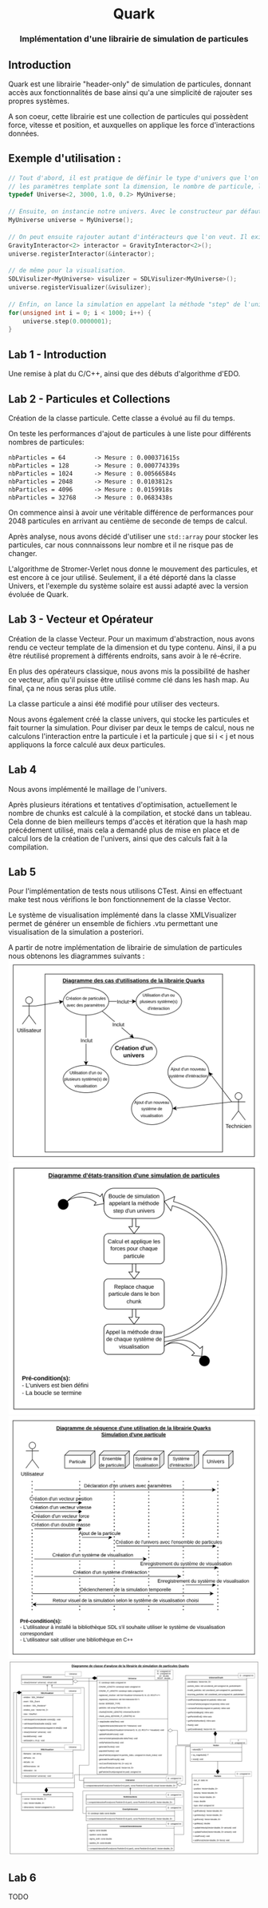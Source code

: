 
# <center>Quark</center>

### <center>Implémentation d'une librairie de simulation de particules</center>

## Introduction

Quark est une librairie "header-only" de simulation de particules, donnant accès aux fonctionnalités de base ainsi qu'a une simplicité de rajouter ses propres systèmes. 

A son coeur, cette librairie est une collection de particules qui possèdent force, vitesse et position, et auxquelles on applique les force d'interactions données.

## Exemple d'utilisation :

```c++
// Tout d'abord, il est pratique de définir le type d'univers que l'on va utiliser, car on peut se retrouver à le ré-écrire plusieurs fois.
// les paramètres template sont la dimension, le nombre de particule, la longueur caractéristique et le rayon de coupe.
typedef Universe<2, 3000, 1.0, 0.2> MyUniverse;

// Ensuite, on instancie notre univers. Avec le constructeur par défaut, il va générer le nombre de particules demandés dans le cube [0, 1]^D .
MyUniverse universe = MyUniverse();

// On peut ensuite rajouter autant d'intéracteurs que l'on veut. Il existe des interacteurs par défaut, mais il est possible de créer ses propres interacteurs.
GravityInteractor<2> interactor = GravityInteractor<2>();
universe.registerInteractor(&interactor);

// de même pour la visualisation.
SDLVisulizer<MyUniverse> visulizer = SDLVisulizer<MyUniverse>();
universe.registerVisualizer(&visulizer);

// Enfin, on lance la simulation en appelant la méthode "step" de l'univers.
for(unsigned int i = 0; i < 1000; i++) {
    universe.step(0.0000001);
}

```

## Lab 1 - Introduction

Une remise à plat du C/C++, ainsi que des débuts d'algorithme d'EDO.

## Lab 2 - Particules et Collections

Création de la classe particule. Cette classe a évolué au fil du temps. 

On teste les performances d'ajout de particules à une liste pour différents nombres de particules:

    nbParticles = 64        -> Mesure : 0.000371615s
    nbParticles = 128       -> Mesure : 0.000774339s
    nbParticles = 1024      -> Mesure : 0.00566584s
    nbParticles = 2048      -> Mesure : 0.0103812s
    nbParticles = 4096      -> Mesure : 0.0159918s
    nbParticles = 32768     -> Mesure : 0.0683438s

On commence ainsi à avoir une véritable différence de performances pour 2048 particules en 
arrivant au centième de seconde de temps de calcul.

Après analyse, nous avons décidé d'utiliser une `std::array` pour stocker les particules, car nous connnaissons leur nombre et il ne risque pas de changer.

L'algorithme de Stromer-Verlet nous donne le mouvement des particules, et est encore à ce jour utilisé. Seulement, il a été déporté dans la classe Univers, et l'exemple du système solaire est aussi adapté avec la version évoluée de Quark.  

## Lab 3 - Vecteur et Opérateur

Création de la classe Vecteur. Pour un maximum d'abstraction, nous avons rendu ce vecteur template de la dimension et du type contenu. Ainsi, il a pu être réutilisé proprement à différents endroits, sans avoir à le ré-écrire. 

En plus des opérateurs classique, nous avons mis la possibilité de hasher ce vecteur, afin qu'il puisse être utilisé comme clé dans les hash map. Au final, ça ne nous seras plus utile.

La classe particule a ainsi été modifié pour utiliser des vecteurs. 

Nous avons également créé la classe univers, qui stocke les particules et fait tourner la simulation. Pour diviser par deux le temps de calcul, nous ne calculons l'interaction entre la particule i et la particule j que si i < j et nous appliquons la force calculé aux deux particules.

## Lab 4

Nous avons implémenté le maillage de l'univers.

Après plusieurs itérations et tentatives d'optimisation, actuellement le nombre de chunks est calculé à la compilation, et stocké dans un tableau. Cela donne de bien meilleurs temps d'accès et itération que la hash map précédement utilisé, mais cela a demandé plus de mise en place et de calcul lors de la création de l'univers, ainsi que des calculs fait à la compilation.

## Lab 5
Pour l'implémentation de tests nous utilisons CTest. Ainsi en effectuant make test nous vérifions le bon fonctionnement de la classe Vector.

Le système de visualisation implémenté dans la classe XMLVisualizer permet de générer un ensemble de fichiers .vtu permettant une visualisation de la simulation a posteriori. 

A partir de notre implémentation de librairie de simulation de particules nous obtenons les diagrammes suivants :
![DiagrammeCasUtilisations.png](DiagrammeCasUtilisations.png)
![DiagrammeEtatTransition.png](DiagrammeEtatTransition.png)
![DiagrammeSequence.png](DiagrammeSequence.png)
![DiragrammeClasses.png](DiragrammeClasses.png)
## Lab 6

TODO